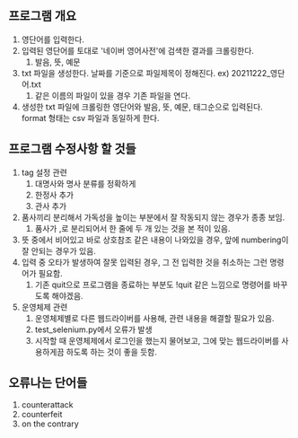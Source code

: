 ## 프로그램 개요
1. 영단어를 입력한다.  
2. 입력된 영단어를 토대로 '네이버 영어사전'에 검색한 결과를 크롤링한다.  
    1. 발음, 뜻, 예문  
3. txt 파일을 생성한다. 날짜를 기준으로 파일제목이 정해진다. ex) 20211222_영단어.txt  
    1. 같은 이름의 파일이 있을 경우 기존 파일을 연다.  
4. 생성한 txt 파일에 크롤링한 영단어와 발음, 뜻, 예문, 태그순으로 입력된다.  
    format 형태는 csv 파일과 동일하게 한다.   

## 프로그램 수정사항 할 것들
1. tag 설정 관련
    1. 대명사와 명사 분류를 정확하게
    2. 한정사 추가
    3. 관사 추가
2. 품사끼리 분리해서 가독성을 높이는 부분에서 잘 작동되지 않는 경우가 종종 보임.
    1. 품사가 ,로 분리되어서 한 줄에 두 개 있는 것을 본 적이 있음.
3. 뜻 중에서 비어있고 바로 상호참조 같은 내용이 나와있을 경우, 앞에 numbering이 잘 안되는 경우가 있음.
4. 입력 중 오타가 발생하여 잘못 입력된 경우, 그 전 입력한 것을 취소하는 그런 명령어가 필요함.
    1. 기존 quit으로 프로그램을 종료하는 부분도 !quit 같은 느낌으로 명령어를 바꾸도록 해야겠음.
5. 운영체제 관련
	1. 운영체제별로 다른 웹드라이버를 사용해, 관련 내용을 해결할 필요가 있음.
	2. test_selenium.py에서 오류가 발생
	3. 시작할 때 운영체제에서 로그인을 했는지 물어보고, 그에 맞는 웹드라이버를 사용하게끔 하도록 하는 것이 좋을 듯함.
    
## 오류나는 단어들
1. counterattack
2. counterfeit
3. on the contrary
